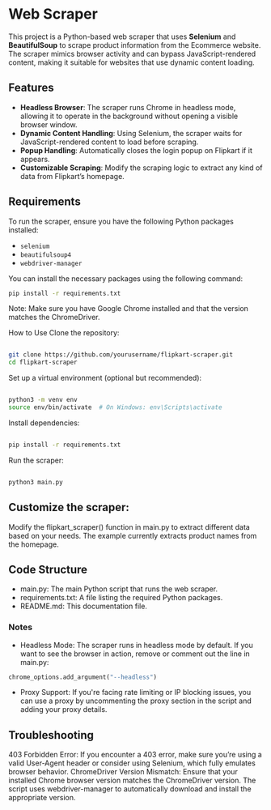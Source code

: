 # Web Scraper

This project is a Python-based web scraper that uses **Selenium** and **BeautifulSoup** to scrape product information from the Ecommerce website. The scraper mimics browser activity and can bypass JavaScript-rendered content, making it suitable for websites that use dynamic content loading.

## Features

- **Headless Browser**: The scraper runs Chrome in headless mode, allowing it to operate in the background without opening a visible browser window.
- **Dynamic Content Handling**: Using Selenium, the scraper waits for JavaScript-rendered content to load before scraping.
- **Popup Handling**: Automatically closes the login popup on Flipkart if it appears.
- **Customizable Scraping**: Modify the scraping logic to extract any kind of data from Flipkart’s homepage.

## Requirements

To run the scraper, ensure you have the following Python packages installed:

- `selenium`
- `beautifulsoup4`
- `webdriver-manager`

You can install the necessary packages using the following command:

```bash
pip install -r requirements.txt
```
Note: Make sure you have Google Chrome installed and that the version matches the ChromeDriver.

How to Use
Clone the repository:

```bash

git clone https://github.com/yourusername/flipkart-scraper.git
cd flipkart-scraper
```
Set up a virtual environment (optional but recommended):

```bash

python3 -m venv env
source env/bin/activate  # On Windows: env\Scripts\activate
```
Install dependencies:

```bash

pip install -r requirements.txt
```
Run the scraper:

```bash

python3 main.py
```
## Customize the scraper:

Modify the flipkart_scraper() function in main.py to extract different data based on your needs. The example currently extracts product names from the homepage.

## Code Structure
* main.py: The main Python script that runs the web scraper.
* requirements.txt: A file listing the required Python packages.
* README.md: This documentation file.
### Notes
- Headless Mode: The scraper runs in headless mode by default. If you want to see the browser in action, remove or comment out the line in main.py:

```python
chrome_options.add_argument("--headless")
```
- Proxy Support: If you're facing rate limiting or IP blocking issues, you can use a proxy by uncommenting the proxy section in the script and adding your proxy details.

## Troubleshooting
403 Forbidden Error: If you encounter a 403 error, make sure you’re using a valid User-Agent header or consider using Selenium, which fully emulates browser behavior.
ChromeDriver Version Mismatch: Ensure that your installed Chrome browser version matches the ChromeDriver version. The script uses webdriver-manager to automatically download and install the appropriate version.